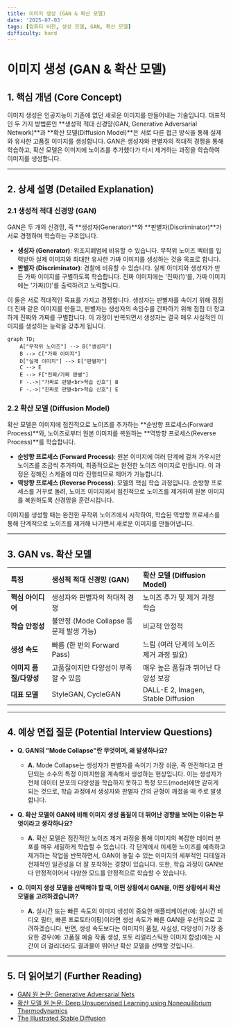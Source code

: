 ```yaml
---
title: 이미지 생성 (GAN & 확산 모델)
date: '2025-07-03'
tags: [컴퓨터 비전, 생성 모델, GAN, 확산 모델]
difficulty: hard
---
```


# 이미지 생성 (GAN & 확산 모델)

## 1. 핵심 개념 (Core Concept)

이미지 생성은 인공지능이 기존에 없던 새로운 이미지를 만들어내는 기술입니다. 대표적인 두 가지 방법론인 \*\*생성적 적대 신경망(GAN, Generative Adversarial Network)\*\*과 \*\*확산 모델(Diffusion Model)\*\*은 서로 다른 접근 방식을 통해 실제와 유사한 고품질 이미지를 생성합니다. GAN은 생성자와 판별자의 적대적 경쟁을 통해 학습하고, 확산 모델은 이미지에 노이즈를 추가했다가 다시 제거하는 과정을 학습하여 이미지를 생성합니다.

______________________________________________________________________

## 2. 상세 설명 (Detailed Explanation)

### 2.1 생성적 적대 신경망 (GAN)

GAN은 두 개의 신경망, 즉 \*\*생성자(Generator)\*\*와 \*\*판별자(Discriminator)\*\*가 서로 경쟁하며 학습하는 구조입니다.

- **생성자 (Generator)**: 위조지폐범에 비유할 수 있습니다. 무작위 노이즈 벡터를 입력받아 실제 이미지와 최대한 유사한 가짜 이미지를 생성하는 것을 목표로 합니다.
- **판별자 (Discriminator)**: 경찰에 비유할 수 있습니다. 실제 이미지와 생성자가 만든 가짜 이미지를 구별하도록 학습합니다. 진짜 이미지에는 '진짜(1)'를, 가짜 이미지에는 '가짜(0)'를 출력하려고 노력합니다.

이 둘은 서로 적대적인 목표를 가지고 경쟁합니다. 생성자는 판별자를 속이기 위해 점점 더 진짜 같은 이미지를 만들고, 판별자는 생성자의 속임수를 간파하기 위해 점점 더 정교하게 진짜와 가짜를 구별합니다. 이 과정이 반복되면서 생성자는 결국 매우 사실적인 이미지를 생성하는 능력을 갖추게 됩니다.

```mermaid
graph TD;
    A["무작위 노이즈"] --> B["생성자"]
    B --> C["가짜 이미지"]
    D["실제 이미지"] --> E["판별자"]
    C --> E
    E --> F["진짜/가짜 판별"]
    F -.->|"가짜로 판별<br>학습 신호"| B
    F -.->|"진짜로 판별<br>학습 신호"| E
```

### 2.2 확산 모델 (Diffusion Model)

확산 모델은 이미지에 점진적으로 노이즈를 추가하는 \*\*순방향 프로세스(Forward Process)\*\*와, 노이즈로부터 원본 이미지를 복원하는 \*\*역방향 프로세스(Reverse Process)\*\*를 학습합니다.

- **순방향 프로세스 (Forward Process)**: 원본 이미지에 여러 단계에 걸쳐 가우시안 노이즈를 조금씩 추가하여, 최종적으로는 완전한 노이즈 이미지로 만듭니다. 이 과정은 정해진 스케줄에 따라 진행되므로 제어가 가능합니다.
- **역방향 프로세스 (Reverse Process)**: 모델의 핵심 학습 과정입니다. 순방향 프로세스를 거꾸로 돌려, 노이즈 이미지에서 점진적으로 노이즈를 제거하여 원본 이미지를 복원하도록 신경망을 훈련시킵니다.

이미지를 생성할 때는 완전한 무작위 노이즈에서 시작하여, 학습된 역방향 프로세스를 통해 단계적으로 노이즈를 제거해 나가면서 새로운 이미지를 만들어냅니다.

______________________________________________________________________

## 3. GAN vs. 확산 모델

| 특징                   | 생성적 적대 신경망 (GAN)                 | 확산 모델 (Diffusion Model)              |
| :--------------------- | :--------------------------------------- | :--------------------------------------- |
| **핵심 아이디어**      | 생성자와 판별자의 적대적 경쟁            | 노이즈 추가 및 제거 과정 학습            |
| **학습 안정성**        | 불안정 (Mode Collapse 등 문제 발생 가능) | 비교적 안정적                            |
| **생성 속도**          | 빠름 (한 번의 Forward Pass)              | 느림 (여러 단계의 노이즈 제거 과정 필요) |
| **이미지 품질/다양성** | 고품질이지만 다양성이 부족할 수 있음     | 매우 높은 품질과 뛰어난 다양성 보장      |
| **대표 모델**          | StyleGAN, CycleGAN                       | DALL-E 2, Imagen, Stable Diffusion       |

______________________________________________________________________

## 4. 예상 면접 질문 (Potential Interview Questions)

- **Q. GAN의 "Mode Collapse"란 무엇이며, 왜 발생하나요?**

  - **A.** Mode Collapse는 생성자가 판별자를 속이기 가장 쉬운, 즉 안전하다고 판단되는 소수의 특정 이미지만을 계속해서 생성하는 현상입니다. 이는 생성자가 전체 데이터 분포의 다양성을 학습하지 못하고 특정 모드(mode)에만 갇히게 되는 것으로, 학습 과정에서 생성자와 판별자 간의 균형이 깨졌을 때 주로 발생합니다.

- **Q. 확산 모델이 GAN에 비해 이미지 생성 품질이 더 뛰어난 경향을 보이는 이유는 무엇이라고 생각하나요?**

  - **A.** 확산 모델은 점진적인 노이즈 제거 과정을 통해 이미지의 복잡한 데이터 분포를 매우 세밀하게 학습할 수 있습니다. 각 단계에서 미세한 노이즈를 예측하고 제거하는 작업을 반복하면서, GAN이 놓칠 수 있는 이미지의 세부적인 디테일과 전체적인 일관성을 더 잘 포착하는 경향이 있습니다. 또한, 학습 과정이 GAN보다 안정적이어서 다양한 모드를 안정적으로 학습할 수 있습니다.

- **Q. 이미지 생성 모델을 선택해야 할 때, 어떤 상황에서 GAN을, 어떤 상황에서 확산 모델을 고려하겠습니까?**

  - **A.** 실시간 또는 빠른 속도의 이미지 생성이 중요한 애플리케이션(예: 실시간 비디오 필터, 빠른 프로토타이핑)이라면 생성 속도가 빠른 GAN을 우선적으로 고려하겠습니다. 반면, 생성 속도보다는 이미지의 품질, 사실성, 다양성이 가장 중요한 경우(예: 고품질 예술 작품 생성, 포토 리얼리스틱한 이미지 합성)에는 시간이 더 걸리더라도 결과물이 뛰어난 확산 모델을 선택할 것입니다.

______________________________________________________________________

## 5. 더 읽어보기 (Further Reading)

- [GAN 원 논문: Generative Adversarial Nets](https://arxiv.org/abs/1406.2661)
- [확산 모델 원 논문: Deep Unsupervised Learning using Nonequilibrium Thermodynamics](https://arxiv.org/abs/1503.03585)
- [The Illustrated Stable Diffusion](https://jalammar.github.io/illustrated-stable-diffusion/)
